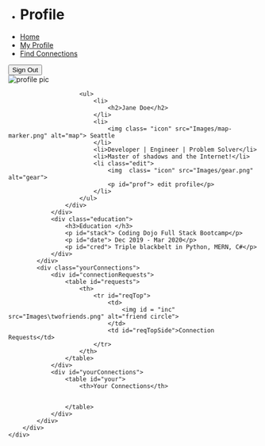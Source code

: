 <!DOCTYPE html>
<html lang="en">

<head>
    <meta charset="UTF-8">
    <meta name="viewport" content="width=device-width, initial-scale=1.0">
    <title>Profile Page</title>
    <link rel="stylesheet" href="style.css">
</head>

<body>
    <div class="container">
        <div class="nav">
            <ul class="nav-links">
                <li>
                    <h1 class="profile">Profile</h1>
                </li>
                <li><a href="#">Home</a></li>
                <li><a href="#" class="active">My Profile</a></li>
                <li><a href="#">Find Connections</a></li>
            </ul>
            <button class="btn">Sign Out</button>
        </div>
        <div class="mainContent">
            <div class="profileEducation">
                <div class="userCard">
                    <div class="top-strip">
                        <img id = "pic" src="Images/user-circle.png" alt="profile pic">
                    </div>
                    <div class="bottom-strip">

                        <ul>
                            <li>
                                <h2>Jane Doe</h2>
                            </li>
                            <li>
                                <img class= "icon" src="Images/map-marker.png" alt="map"> Seattle
                            </li>
                            <li>Developer | Engineer | Problem Solver</li>
                            <li>Master of shadows and the Internet!</li>
                            <li class="edit">
                                <img  class= "icon" src="Images/gear.png" alt="gear"> 
                                <p id="prof"> edit profile</p>
                            </li>
                        </ul>
                    </div>
                </div>
                <div class="education">
                    <h3>Education </h3>
                    <p id="stack"> Coding Dojo Full Stack Bootcamp</p>
                    <p id="date"> Dec 2019 - Mar 2020</p>
                    <p id="cred"> Triple blackbelt in Python, MERN, C#</p>
                </div>
            </div>
            <div class="yourConnections">
                <div id="connectionRequests">
                    <table id="requests">
                        <th>
                            <tr id="reqTop">
                                <td>
                                    <img id = "inc" src="Images\twofriends.png" alt="friend circle">
                                </td>
                                <td id="reqTopSide">Connection Requests</td>
                            </tr>
                        </th>
                    </table>
                </div>
                <div id="yourConnections">
                    <table id="your">
                        <th>Your Connections</th>
                        

                    </table>
                </div>
            </div>
        </div>
    </div>
</body>

</html>